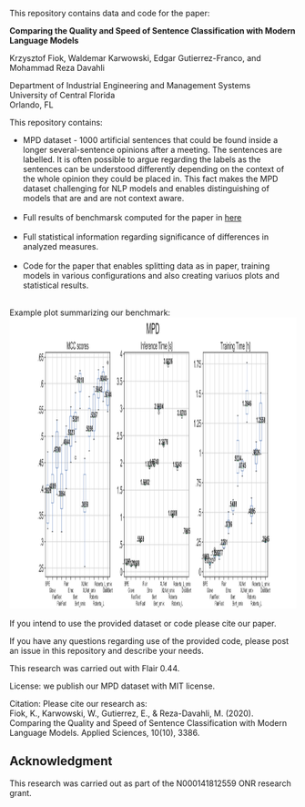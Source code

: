 This repository contains data and code for the paper:</br>

<strong>Comparing the Quality and Speed of Sentence Classification with Modern Language Models </br></strong>

Krzysztof Fiok, Waldemar Karwowski, Edgar Gutierrez-Franco, and Mohammad Reza Davahli </br>

Department of Industrial Engineering and Management Systems</br>
University of Central Florida</br>
Orlando, FL</br>

This repository contains:</br>
- MPD dataset - 1000 artificial sentences that could be found inside a longer several-sentence opinions after a meeting. The sentences are labelled. It is often possible to argue regarding the labels as the sentences can be understood differently depending on the context of the whole opinion they could be placed in. This fact makes the MPD dataset challenging for NLP models and enables distinguishing of models that are and are not context aware.
</br></br>
- Full results of benchmarsk computed for the paper in <a href="https://github.com/krzysztoffiok/MPD-dataset/tree/master/full%20article%20results">here</a>
</br></br>
- Full statistical information regarding significance of differences in analyzed measures.
</br></br>
- Code for the paper that enables splitting data as in paper, training models in various configurations and also creating variuos plots and statistical results.
</br></br>

Example plot summarizing our benchmark:
<img src="https://github.com/krzysztoffiok/MPD-dataset/blob/master/full%20article%20results/images/MPD_3.png" width=1920 height=512>

If you intend to use the provided dataset or code please cite our paper.

If you have any questions regarding use of the provided code, please post an issue in this repository and describe your needs.

This research was carried out with Flair 0.44.

License: we publish our MPD dataset with MIT license.

Citation:
Please cite our research as: </br>
Fiok, K., Karwowski, W., Gutierrez, E., & Reza-Davahli, M. (2020). Comparing the Quality and Speed of Sentence Classification with Modern Language Models. Applied Sciences, 10(10), 3386.

## Acknowledgment
This research was carried out as part of the N000141812559 ONR research grant.

